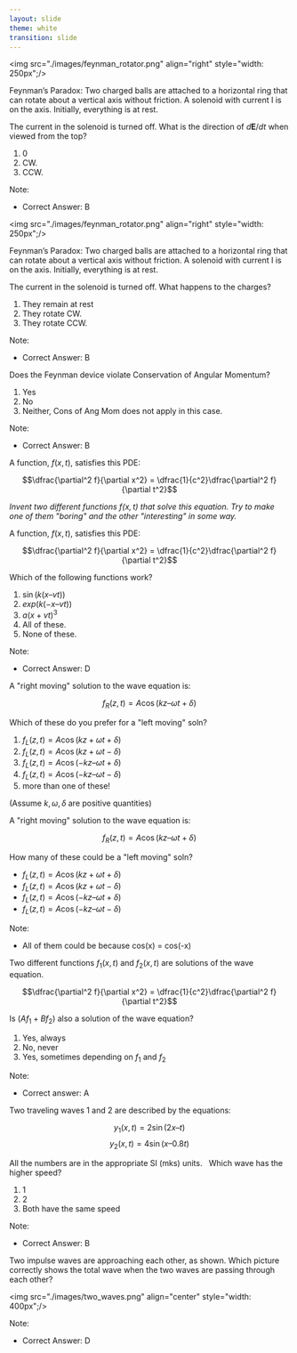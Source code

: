 ```yaml
---
layout: slide
theme: white
transition: slide
---
```


<section data-markdown>

<img src="./images/feynman_rotator.png" align="right" style="width: 250px";/>

Feynman’s Paradox:
Two charged balls are attached to a horizontal ring that can rotate  about a vertical axis without friction.  A solenoid with current I is on the axis.  Initially, everything is at rest.

The current in the solenoid is turned off. What is the direction of $d\mathbf{E}/dt$ when viewed from the top?

1. 0
2. CW.
3. CCW.

Note:
* Correct Answer: B
</section>

<section data-markdown>

<img src="./images/feynman_rotator.png" align="right" style="width: 250px";/>

Feynman’s Paradox:
Two charged balls are attached to a horizontal ring that can rotate  about a vertical axis without friction.  A solenoid with current I is on the axis.  Initially, everything is at rest.

The current in the solenoid is turned off.
What happens to the charges?

1. They remain at rest
2. They rotate CW.
3. They rotate CCW.

Note:
* Correct Answer: B
</section>

<section data-markdown>

Does the Feynman device violate Conservation of Angular Momentum?

1. Yes
2. No
3. Neither, Cons of Ang Mom does not apply in this case.


Note:
* Correct Answer: B
</section>

<section data-markdown>

A function, $f(x,t)$, satisfies this PDE:

$$\dfrac{\partial^2 f}{\partial x^2} = \dfrac{1}{c^2}\dfrac{\partial^2 f}{\partial t^2}$$

*Invent two different functions $f(x,t)$ that solve this equation.  Try to make one of them "boring" and the other "interesting" in some way.*


</section>

<section data-markdown>

A function, $f(x,t)$, satisfies this PDE:

$$\dfrac{\partial^2 f}{\partial x^2} = \dfrac{1}{c^2}\dfrac{\partial^2 f}{\partial t^2}$$

Which of the following functions work?

1. $\sin( k(x – vt))$
2. $exp( k(-x – vt ))$
3. $a( x + vt )^3$
4. All of these.
5. None of these.

Note:
* Correct Answer: D


</section>

<section data-markdown>

A "right moving" solution to the wave equation is:

$$ f_R(z,t) = A \cos(kz – \omega t + \delta)$$

Which of these do you prefer for a "left moving" soln?

1. $f_L(z,t) = A \cos(kz + \omega t + \delta)$
2. $f_L(z,t) = A \cos(kz + \omega t - \delta)$
3. $f_L(z,t) = A \cos(-kz – \omega t + \delta)$
4. $f_L(z,t) = A \cos(-kz – \omega t - \delta)$
5. more than one of these!

(Assume $k, \omega, \delta$ are positive quantities)

</section>

<section data-markdown>

A "right moving" solution to the wave equation is:

$$ f_R(z,t) = A \cos(kz – \omega t + \delta)$$

How many of these could be a "left moving" soln?

* $f_L(z,t) = A \cos(kz + \omega t + \delta)$
* $f_L(z,t) = A \cos(kz + \omega t - \delta)$
* $f_L(z,t) = A \cos(-kz – \omega t + \delta)$
* $f_L(z,t) = A \cos(-kz – \omega t - \delta)$

Note:
* All of them could be because cos(x) = cos(-x)

</section>

<section data-markdown>

Two different functions $f_1(x,t)$ and $f_2(x,t)$ are solutions of the wave equation.

$$\dfrac{\partial^2 f}{\partial x^2} = \dfrac{1}{c^2}\dfrac{\partial^2 f}{\partial t^2}$$

Is $(A f_1  + B f_2 )$  also a solution of the wave equation?

1. Yes, always
2. No, never
3. Yes, sometimes depending on $f_1$ and $f_2$

Note:
* Correct answer: A


</section>

<section data-markdown>

Two traveling waves 1 and 2 are described by the equations:

$$y_1(x,t)  = 2 \sin(2x – t)$$
$$y_2(x,t)  =  4 \sin(x – 0.8 t)$$

All the numbers are in the appropriate SI (mks) units.
 
Which wave has the higher speed?
1. 1
2. 2
3. Both have the same speed

Note:
* Correct Answer: B

</section>

<section data-markdown>
Two impulse waves are approaching each other, as shown.  Which picture correctly shows the total wave when the two waves are passing through each other?

<img src="./images/two_waves.png" align="center" style="width: 400px";/>

Note:
* Correct Answer: D


</section>
